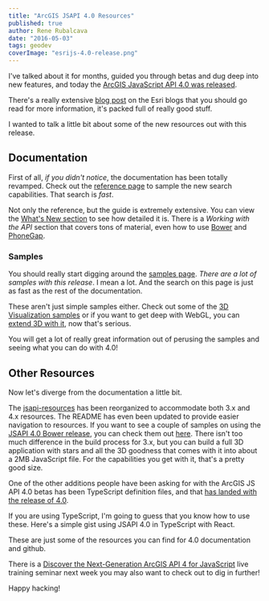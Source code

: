 ```yaml
---
title: "ArcGIS JSAPI 4.0 Resources"
published: true
author: Rene Rubalcava
date: "2016-05-03"
tags: geodev
coverImage: "esrijs-4.0-release.png"
---
```


I've talked about it for months, guided you through betas and dug deep into new features, and today the [ArcGIS JavaScript API 4.0 was released](https://developers.arcgis.com/javascript/).

There's a really extensive [blog post](https://blogs.esri.com/esri/arcgis/2016/05/03/arcgis-api-for-javascript-4-0-released/) on the Esri blogs that you should go read for more information, it's packed full of really good stuff.

I wanted to talk a little bit about some of the new resources out with this release.

## Documentation

First of all, _if you didn't notice_, the documentation has been totally revamped. Check out the [reference page](https://developers.arcgis.com/javascript/latest/api-reference/index.html) to sample the new search capabilities. That search is _fast_.

Not only the reference, but the guide is extremely extensive. You can view the [What's New section](https://developers.arcgis.com/javascript/latest/guide/whats-new/index.html) to see how detailed it is. There is a _Working with the API_ section that covers tons of material, even how to use [Bower](https://developers.arcgis.com/javascript/latest/guide/using-bower/index.html) and [PhoneGap](https://developers.arcgis.com/javascript/latest/guide/using-phonegap/index.html).

### Samples

You should really start digging around the [samples page](https://developers.arcgis.com/javascript/latest/sample-code/index.html). _There are a lot of samples with this release_. I mean a lot. And the search on this page is just as fast as the rest of the documentation.

These aren't just simple samples either. Check out some of the [3D Visualization samples](https://developers.arcgis.com/javascript/latest/sample-code/visualization-vv-extrusion/index.html) or if you want to get deep with WebGL, you can [extend 3D with it](https://developers.arcgis.com/javascript/latest/sample-code/scene-external-renderer/index.html), now that's serious.

You will get a lot of really great information out of perusing the samples and seeing what you can do with 4.0!

## Other Resources

Now let's diverge from the documentation a little bit.

The [jsapi-resources](https://github.com/Esri/jsapi-resources) has been reorganized to accommodate both 3.x and 4.x resources. The README has even been updated to provide easier navigation to resources. If you want to see a couple of samples on using the [JSAPI 4.0 Bower release](https://github.com/Esri/arcgis-js-api/releases/tag/4.0.0), you can check them out [here](https://github.com/Esri/jsapi-resources/tree/master/4.x/bower). There isn't too much difference in the build process for 3.x, but you can build a full 3D application with stars and all the 3D goodness that comes with it into about a 2MB JavaScript file. For the capabilities you get with it, that's a pretty good size.

One of the other additions people have been asking for with the ArcGIS JS API 4.0 betas has been TypeScript definition files, and that [has landed with the release of 4.0](https://github.com/Esri/jsapi-resources/tree/master/4.x/typescript).

If you are using TypeScript, I'm going to guess that you know how to use these. Here's a simple gist using JSAPI 4.0 in TypeScript with React.

<script src="https://gist.github.com/odoe/de06ae8db349e82216a716bf2b2a5198.js"></script>

These are just some of the resources you can find for 4.0 documentation and github.

There is a [Discover the Next-Generation ArcGIS API 4 for JavaScript](http://training.esri.com/Gateway/index.cfm?fa=seminars.viewDetails&course_id=252) live training seminar next week you may also want to check out to dig in further!

Happy hacking!
